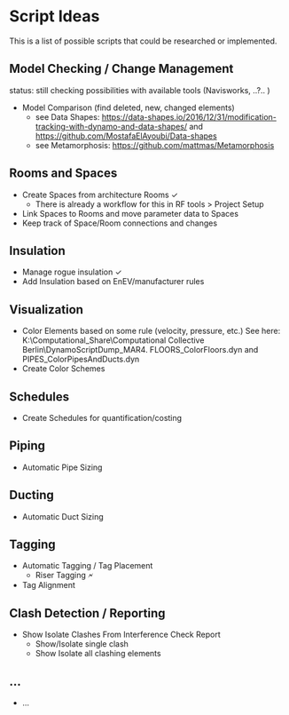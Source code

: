 # Script Ideas

This is a list of possible scripts that could be researched or implemented.

## Model Checking / Change Management
status: still checking possibilities with available tools (Navisworks, ..?.. )
- Model Comparison (find deleted, new, changed elements)
  - see Data Shapes: https://data-shapes.io/2016/12/31/modification-tracking-with-dynamo-and-data-shapes/ and https://github.com/MostafaElAyoubi/Data-shapes
  - see Metamorphosis: https://github.com/mattmas/Metamorphosis
  

## Rooms and Spaces
- Create Spaces from architecture Rooms ✓
  - There is already a workflow for this in RF tools > Project Setup 
- Link Spaces to Rooms and move parameter data to Spaces
- Keep track of Space/Room connections and changes

## Insulation
- Manage rogue insulation ✓
- Add Insulation based on EnEV/manufacturer rules

## Visualization
- Color Elements based on some rule (velocity, pressure, etc.)
  See here: K:\Computational_Share\Computational Collective Berlin\DynamoScriptDump_MAR4. FLOORS_ColorFloors.dyn and PIPES_ColorPipesAndDucts.dyn
- Create Color Schemes

## Schedules
- Create Schedules for quantification/costing

## Piping
- Automatic Pipe Sizing

## Ducting
- Automatic Duct Sizing

## Tagging
- Automatic Tagging / Tag Placement
  - Riser Tagging 🗲
- Tag Alignment

## Clash Detection / Reporting
- Show Isolate Clashes From Interference Check Report
  - Show/Isolate single clash
  - Show Isolate all clashing elements

## ...
- ...
